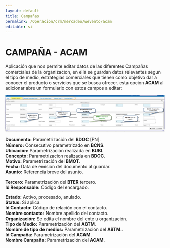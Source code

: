 ```yaml
---
layout: default
title: Campañas
permalink: /Operacion/crm/mercadeo/wevento/acam
editable: si
---
```


# CAMPAÑA - ACAM 

Aplicación que nos permite editar datos de las diferentes Campañas comerciales de la organizacion, en ella se guardan datos relevantes segun el tipo de medio, estrategias comerciales que tienen como objetivo dar a conocer el producto o servicios que se busca ofrecer. 
esta opcion **ACAM** al adicionar abre un formulario con estos campos a editar:

![](acam1.png)

**Documento:**  Parametrización del **BDOC** [PN].  
**Número:**  Consecutivo parametrizado en **BCNS**.  
**Ubicación:**  Parametrización realizada en **BUBI**.  
**Concepto:**  Parametrizacion realizada en **BDOC**.  
**Motivo:**  Parametrización del **BMOT**.   
**Fecha:**  Data de emisión del documento al guardar.  
**Asunto:** Referencia breve del asunto.  

**Tercero:** Parametrización del **BTER** tercero.  
**Id Responsable:** Código del encargado.  

**Estado:** Activo, procesado, anulado.  
**Status:** Si aplica.  
**Id Contacto:** Código de relación con el contacto.  
**Nombre contacto:** Nombre apellido del contacto.  
**Organización:** Se edita el nombre del ente u organización.  
**Tipo de Medio:** Parametrización del **ABTM**.  
**Nombre de tipo de medios:**  Parametrización del **ABTM.**.  
**Id Campaña:** Parametrización del **ACAM**.  
**Nombre Campaña:** Parametrización del **ACAM**.  

